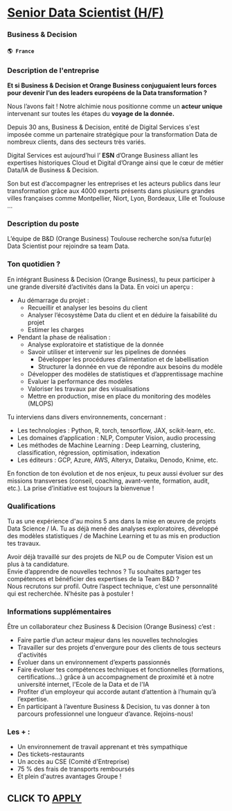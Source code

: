 # [Senior Data Scientist (H/F)](https://www.remotewlb.com/apply/senior-data-scientist-h-f-74018)  
### Business & Decision  
#### `🌎 France`  

### Description de l'entreprise

 **Et si Business & Decision et Orange Business conjuguaient leurs forces pour devenir l’un des leaders européens de la Data transformation ?**

Nous l’avons fait ! Notre alchimie nous positionne comme un **acteur unique** intervenant sur toutes les étapes du **voyage de la donnée.**

Depuis 30 ans, Business & Decision, entité de Digital Services s'est imposée comme un partenaire stratégique pour la transformation Data de nombreux clients, dans des secteurs très variés.

Digital Services est aujourd’hui l’ **ESN** d’Orange Business alliant les expertises historiques Cloud et Digital d’Orange ainsi que le cœur de métier Data/IA de Business & Decision.

Son but est d’accompagner les entreprises et les acteurs publics dans leur transformation grâce aux 4000 experts présents dans plusieurs grandes villes françaises comme Montpellier, Niort, Lyon, Bordeaux, Lille et Toulouse …

### Description du poste

L’équipe de B&D (Orange Business) Toulouse recherche son/sa futur(e) Data Scientist pour rejoindre sa team Data.

### Ton quotidien ?

En intégrant Business & Decision (Orange Business), tu peux participer à une grande diversité d’activités dans la Data. En voici un aperçu :

  * Au démarrage du projet :
    * Recueillir et analyser les besoins du client
    * Analyser l’écosystème Data du client et en déduire la faisabilité du projet
    * Estimer les charges
  * Pendant la phase de réalisation :
    * Analyse exploratoire et statistique de la donnée
    * Savoir utiliser et intervenir sur les pipelines de données
      * Développer les procédures d’alimentation et de labellisation
      * Structurer la donnée en vue de répondre aux besoins du modèle
    * Développer des modèles de statistiques et d’apprentissage machine
    * Evaluer la performance des modèles
    * Valoriser les travaux par des visualisations
    * Mettre en production, mise en place du monitoring des modèles (MLOPS)

Tu interviens dans divers environnements, concernant :

  * Les technologies : Python, R, torch, tensorflow, JAX, scikit-learn, etc.
  * Les domaines d’application : NLP, Computer Vision, audio processing
  * Les méthodes de Machine Learning : Deep Learning, clustering, classification, régression, optimisation, indexation
  * Les éditeurs : GCP, Azure, AWS, Alteryx, Dataiku, Denodo, Knime, etc.

En fonction de ton évolution et de nos enjeux, tu peux aussi évoluer sur des missions transverses (conseil, coaching, avant-vente, formation, audit, etc.). La prise d’initiative est toujours la bienvenue !

### Qualifications

Tu as une expérience d'au moins 5 ans dans la mise en œuvre de projets Data Science / IA. Tu as déjà mené des analyses exploratoires, développé des modèles statistiques / de Machine Learning et tu as mis en production tes travaux.  
  
Avoir déjà travaillé sur des projets de NLP ou de Computer Vision est un plus à ta candidature.  
Envie d’apprendre de nouvelles technos ? Tu souhaites partager tes compétences et bénéficier des expertises de la Team B&D ?  
Nous recrutons sur profil. Outre l’aspect technique, c’est une personnalité qui est recherchée. N’hésite pas à postuler !

### Informations supplémentaires

Être un collaborateur chez Business & Decision (Orange Business) c’est :

  * Faire partie d’un acteur majeur dans les nouvelles technologies
  * Travailler sur des projets d'envergure pour des clients de tous secteurs d'activités
  * Évoluer dans un environnement d’experts passionnés
  * Faire évoluer tes compétences techniques et fonctionnelles (formations, certifications…) grâce à un accompagnement de proximité et à notre université internet, l'Ecole de la Data et de l'IA
  * Profiter d’un employeur qui accorde autant d’attention à l’humain qu’à l’expertise.
  * En participant à l’aventure Business & Decision, tu vas donner à ton parcours professionnel une longueur d’avance. Rejoins-nous!

### Les + :

  * Un environnement de travail apprenant et très sympathique
  * Des tickets-restaurants
  * Un accès au CSE (Comité d'Entreprise)
  * 75 % des frais de transports remboursés
  * Et plein d'autres avantages Groupe !

  
## CLICK TO [APPLY](https://www.remotewlb.com/apply/senior-data-scientist-h-f-74018)

